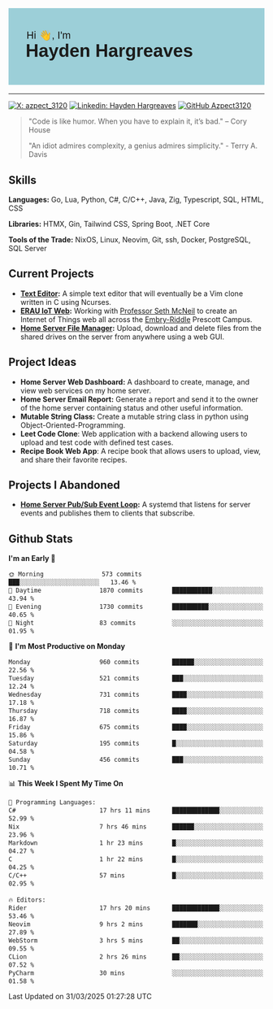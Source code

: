 ![Hayden Hargreaves](https://github.com/Azpect3120/Azpect3120/blob/master/download.png?raw=true)

<hr>

[![X: azpect_3120](https://img.shields.io/twitter/follow/azpect_3120?style=social)](https://x.com/azpect_3120)
[![Linkedin: Hayden Hargreaves](https://img.shields.io/badge/-Hayden%20Hargreaves-blue?style=flat-square&logo=Linkedin&logoColor=white&link=https://www.linkedin.com/in/hayden-hargreaves-37b2802a4/)](https://www.linkedin.com/in/hayden-hargreaves-37b2802a4/)
[![GitHub Azpect3120](https://img.shields.io/github/followers/azpect3120?label=follow&style=social)](https://github.com/azpect3120)

> "Code is like humor. When you have to explain it, it’s bad." – Cory House
> 
> "An idiot admires complexity, a genius admires simplicity." - Terry A. Davis


## Skills
**Languages:** Go, Lua, Python, C#, C/C++, Java, Zig, Typescript, SQL, HTML, CSS 

**Libraries:** HTMX, Gin, Tailwind CSS, Spring Boot, .NET Core

**Tools of the Trade:** NixOS, Linux, Neovim, Git, ssh, Docker, PostgreSQL, SQL Server


## Current Projects 
- **[Text Editor](https://github.com/Azpect3120/TextEditor):** A simple text editor that will eventually be a Vim clone written in C using Ncurses.
- **[ERAU IoT Web](https://github.com/Azpect3120/InternetOfThings):** Working with [Professor Seth McNeil](https://github.com/semcneil) to create an Internet of Things web all across the [Embry-Riddle](https://erau.edu) Prescott Campus.
- **[Home Server File Manager](https://github.com/Azpect3120/ServerFileManager):** Upload, download and delete files from the shared drives on the server from anywhere using a web GUI.


## Project Ideas
- **Home Server Web Dashboard:** A dashboard to create, manage, and view web services on my home server.
- **Home Server Email Report:** Generate a report and send it to the owner of the home server containing status and other useful information.
- **Mutable String Class:** Create a mutable string class in python using Object-Oriented-Programming.
- **Leet Code Clone**: Web application with a backend allowing users to upload and test code with defined test cases.
- **Recipe Book Web App**: A recipe book that allows users to upload, view, and share their favorite recipes.

## Projects I Abandoned 
- **[Home Server Pub/Sub Event Loop](https://github.com/Azpect3120/TCPNotificationManager):** A systemd that listens for server events and publishes them to clients that subscribe.


## Github Stats

<!--START_SECTION:waka-->
**I'm an Early 🐤** 

```text
🌞 Morning                573 commits         ███░░░░░░░░░░░░░░░░░░░░░░   13.46 % 
🌆 Daytime                1870 commits        ███████████░░░░░░░░░░░░░░   43.94 % 
🌃 Evening                1730 commits        ██████████░░░░░░░░░░░░░░░   40.65 % 
🌙 Night                  83 commits          ░░░░░░░░░░░░░░░░░░░░░░░░░   01.95 % 
```
📅 **I'm Most Productive on Monday** 

```text
Monday                   960 commits         ██████░░░░░░░░░░░░░░░░░░░   22.56 % 
Tuesday                  521 commits         ███░░░░░░░░░░░░░░░░░░░░░░   12.24 % 
Wednesday                731 commits         ████░░░░░░░░░░░░░░░░░░░░░   17.18 % 
Thursday                 718 commits         ████░░░░░░░░░░░░░░░░░░░░░   16.87 % 
Friday                   675 commits         ████░░░░░░░░░░░░░░░░░░░░░   15.86 % 
Saturday                 195 commits         █░░░░░░░░░░░░░░░░░░░░░░░░   04.58 % 
Sunday                   456 commits         ███░░░░░░░░░░░░░░░░░░░░░░   10.71 % 
```


📊 **This Week I Spent My Time On** 

```text
💬 Programming Languages: 
C#                       17 hrs 11 mins      █████████████░░░░░░░░░░░░   52.99 % 
Nix                      7 hrs 46 mins       ██████░░░░░░░░░░░░░░░░░░░   23.96 % 
Markdown                 1 hr 23 mins        █░░░░░░░░░░░░░░░░░░░░░░░░   04.27 % 
C                        1 hr 22 mins        █░░░░░░░░░░░░░░░░░░░░░░░░   04.25 % 
C/C++                    57 mins             █░░░░░░░░░░░░░░░░░░░░░░░░   02.95 % 

🔥 Editors: 
Rider                    17 hrs 20 mins      █████████████░░░░░░░░░░░░   53.46 % 
Neovim                   9 hrs 2 mins        ███████░░░░░░░░░░░░░░░░░░   27.89 % 
WebStorm                 3 hrs 5 mins        ██░░░░░░░░░░░░░░░░░░░░░░░   09.55 % 
CLion                    2 hrs 26 mins       ██░░░░░░░░░░░░░░░░░░░░░░░   07.52 % 
PyCharm                  30 mins             ░░░░░░░░░░░░░░░░░░░░░░░░░   01.58 % 
```


 Last Updated on 31/03/2025 01:27:28 UTC
<!--END_SECTION:waka-->
